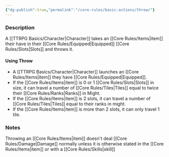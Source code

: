 ```yaml
---
{"dg-publish":true,"permalink":"/core-rules/basic-actions/throw/"}
---
```


### Description
A [[TTRPG Basics/Character\|Character]] takes an [[Core Rules/Items\|item]] their have in their [[Core Rules/Equipped\|Equipped]] [[Core Rules/Slots\|Slots]] and throws it.

#### Using Throw
- A [[TTRPG Basics/Character\|Character]] launches an [[Core Rules/Items\|item]] they have [[Core Rules/Equipped\|Equipped]].
- If the [[Core Rules/Items\|item]] is 0 or 1 [[Core Rules/Slots\|Slots]] in size, it can travel a number of [[Core Rules/Tiles\|Tiles]] equal to twice their [[Core Rules/Ranks\|Ranks]] in Might.
- If the [[Core Rules/Items\|item]] is 2 slots, it can travel a number of [[Core Rules/Tiles\|Tiles]] equal to their ranks in might.
- If the [[Core Rules/Items\|item]] is more than 2 slots, it can only travel 1 tile.

### Notes
Throwing an [[Core Rules/Items\|item]] doesn't deal [[Core Rules/Damage\|Damage]] normally unless it is otherwise stated in the [[Core Rules/Items\|item]] or with a [[Core Rules/Skills\|skill]]